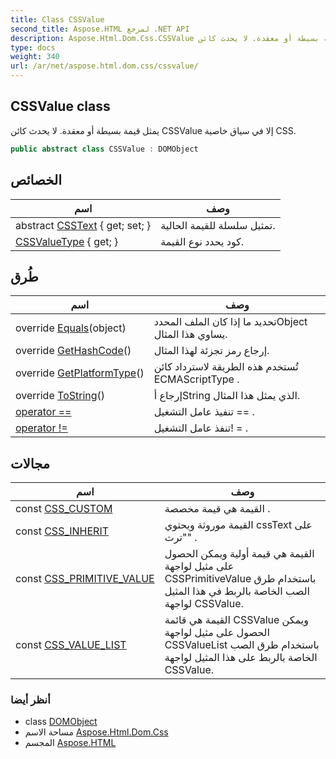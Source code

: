 ```yaml
---
title: Class CSSValue
second_title: Aspose.HTML لمرجع .NET API
description: Aspose.Html.Dom.Css.CSSValue فصل. يمثل قيمة بسيطة أو معقدة. لا يحدث كائن CSSValue إلا في سياق خاصية CSS.
type: docs
weight: 340
url: /ar/net/aspose.html.dom.css/cssvalue/
---
```

## CSSValue class

يمثل قيمة بسيطة أو معقدة. لا يحدث كائن CSSValue إلا في سياق خاصية CSS.

```csharp
public abstract class CSSValue : DOMObject
```

## الخصائص

| اسم | وصف |
| --- | --- |
| abstract [CSSText](../../aspose.html.dom.css/cssvalue/csstext/) { get; set; } | تمثيل سلسلة للقيمة الحالية. |
| [CSSValueType](../../aspose.html.dom.css/cssvalue/cssvaluetype/) { get; } | كود يحدد نوع القيمة. |

## طُرق

| اسم | وصف |
| --- | --- |
| override [Equals](../../aspose.html.dom.css/cssvalue/equals/)(object) | تحديد ما إذا كان الملف المحددObject يساوي هذا المثال. |
| override [GetHashCode](../../aspose.html.dom.css/cssvalue/gethashcode/)() | إرجاع رمز تجزئة لهذا المثال. |
| override [GetPlatformType](../../aspose.html.dom.css/cssvalue/getplatformtype/)() | تُستخدم هذه الطريقة لاسترداد كائن ECMAScriptType . |
| override [ToString](../../aspose.html.dom.css/cssvalue/tostring/)() | إرجاع أString الذي يمثل هذا المثال. |
| [operator ==](../../aspose.html.dom.css/cssvalue/op_equality/) | تنفيذ عامل التشغيل == . |
| [operator !=](../../aspose.html.dom.css/cssvalue/op_inequality/) | تنفذ عامل التشغيل! = . |

## مجالات

| اسم | وصف |
| --- | --- |
| const [CSS_CUSTOM](../../aspose.html.dom.css/cssvalue/css_custom/) | القيمة هي قيمة مخصصة . |
| const [CSS_INHERIT](../../aspose.html.dom.css/cssvalue/css_inherit/) | القيمة موروثة ويحتوي cssText على "ترث" . |
| const [CSS_PRIMITIVE_VALUE](../../aspose.html.dom.css/cssvalue/css_primitive_value/) | القيمة هي قيمة أولية ويمكن الحصول على مثيل لواجهة CSSPrimitiveValue باستخدام طرق الصب الخاصة بالربط في هذا المثيل لواجهة CSSValue. |
| const [CSS_VALUE_LIST](../../aspose.html.dom.css/cssvalue/css_value_list/) | القيمة هي قائمة CSSValue ويمكن الحصول على مثيل لواجهة CSSValueList باستخدام طرق الصب الخاصة بالربط على هذا المثيل لواجهة CSSValue. |

### أنظر أيضا

* class [DOMObject](../../aspose.html.dom/domobject/)
* مساحة الاسم [Aspose.Html.Dom.Css](../../aspose.html.dom.css/)
* المجسم [Aspose.HTML](../../)


